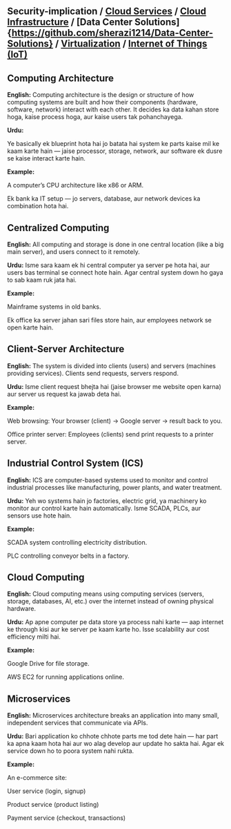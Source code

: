 ## Security-implication / **[Cloud Services](https://github.com/sherazi1214/Cloud-Services)** / **[Cloud Infrastructure](https://github.com/sherazi1214/Cloud-Infrastructure)** / **[Data Center Solutions]{https://github.com/sherazi1214/Data-Center-Solutions}** / **[Virtualization](https://github.com/sherazi1214/Virtualization/blob/main/README.md)** / **[Internet of Things (IoT)](https://github.com/sherazi1214/Internet-of-Things/blob/main/README.md)**

## Computing Architecture
**English:**
Computing architecture is the design or structure of how computing systems are built and how their components (hardware, software, network) interact with each other. It decides ka data kahan store hoga, kaise process hoga, aur kaise users tak pohanchayega.

**Urdu:**

Ye basically ek blueprint hota hai jo batata hai system ke parts kaise mil ke kaam karte hain — jaise processor, storage, network, aur software ek dusre se kaise interact karte hain.

**Example:**

A computer’s CPU architecture like x86 or ARM.

Ek bank ka IT setup — jo servers, database, aur network devices ka combination hota hai.

## Centralized Computing
**English:**
All computing and storage is done in one central location (like a big main server), and users connect to it remotely.

 **Urdu:**
Isme sara kaam ek hi central computer ya server pe hota hai, aur users bas terminal se connect hote hain. Agar central system down ho gaya to sab kaam ruk jata hai.

**Example:**

Mainframe systems in old banks.

Ek office ka server jahan sari files store hain, aur employees network se open karte hain.

## Client-Server Architecture
**English:**
The system is divided into clients (users) and servers (machines providing services). Clients send requests, servers respond.

**Urdu:**
Isme client request bhejta hai (jaise browser me website open karna) aur server us request ka jawab deta hai.

**Example:**

Web browsing: Your browser (client) → Google server → result back to you.

Office printer server: Employees (clients) send print requests to a printer server.

## Industrial Control System (ICS)
**English:**
ICS are computer-based systems used to monitor and control industrial processes like manufacturing, power plants, and water treatment.

**Urdu:**
Yeh wo systems hain jo factories, electric grid, ya machinery ko monitor aur control karte hain automatically. Isme SCADA, PLCs, aur sensors use hote hain.

**Example:**

SCADA system controlling electricity distribution.

PLC controlling conveyor belts in a factory.

## Cloud Computing
**English:**
Cloud computing means using computing services (servers, storage, databases, AI, etc.) over the internet instead of owning physical hardware.

**Urdu:**
Ap apne computer pe data store ya process nahi karte — aap internet ke through kisi aur ke server pe kaam karte ho. Isse scalability aur cost efficiency milti hai.

**Example:**

Google Drive for file storage.

AWS EC2 for running applications online.

## Microservices
**English:**
Microservices architecture breaks an application into many small, independent services that communicate via APIs.

**Urdu:**
Bari application ko chhote chhote parts me tod dete hain — har part ka apna kaam hota hai aur wo alag develop aur update ho sakta hai. Agar ek service down ho to poora system nahi rukta.

**Example:**

An e-commerce site:

User service (login, signup)

Product service (product listing)

Payment service (checkout, transactions)
